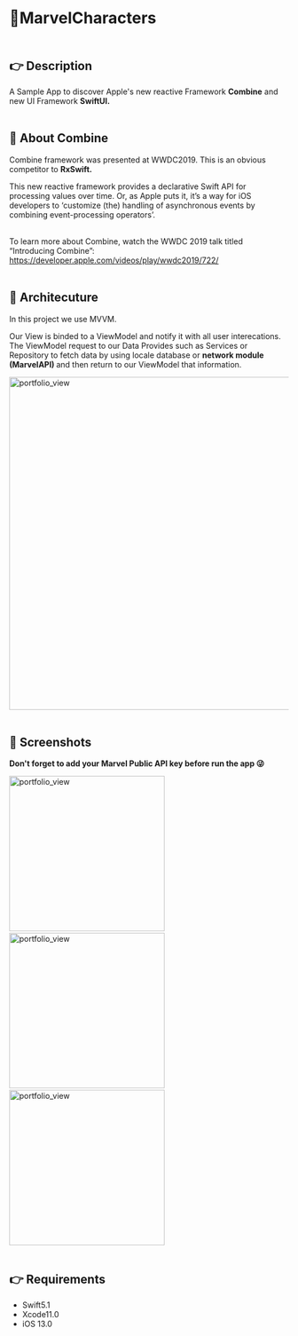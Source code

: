 # 🦸MarvelCharacters 

## <br /> 👉 Description
A Sample App to discover Apple's new reactive Framework <b>Combine</b> and new UI Framework <b>SwiftUI.</b> <br /> <br />


## 🚀 About Combine  
Combine framework was presented at WWDC2019. This is an obvious competitor to <b>RxSwift.</b> <br /> 

This new reactive framework provides a declarative Swift API for processing values over time. Or, as Apple puts it, it’s a way for iOS developers to ‘customize (the) handling of asynchronous events by combining event-processing operators’.<br /> <br />

To learn more about Combine, watch the WWDC 2019 talk titled “Introducing Combine”: https://developer.apple.com/videos/play/wwdc2019/722/ <br /><br />

## 📖 Architecuture
In this project we use MVVM.

Our View is binded to a ViewModel and notify it with all user interecations. The ViewModel request to our Data Provides such as Services or Repository to fetch data by using locale database or <b> network module (MarvelAPI) </b> and then return to our ViewModel that information. 

<img width="600" alt="portfolio_view" src="https://1.bp.blogspot.com/-1pR5uwXSAXI/XsJA1_CIxFI/AAAAAAAAA_k/cNwNi4PoXNwpMj5dMceNPlVXDg-0nsfOQCLcBGAsYHQ/s1600/mvvm-with-swiftui-and-combine-61-638.jpg" ><br /><br />


## 📲 Screenshots

<b>Don't forget to add your Marvel Public API key before run the app 😜</b>

<img width="280" alt="portfolio_view" src="https://1.bp.blogspot.com/-MmwItK_kRlY/XsJAz_XC0eI/AAAAAAAAA_g/BOVwcq2Q7P4RDlkmztZU1Ch3BluFkL3sgCLcBGAsYHQ/s1600/Simulator%2BScreen%2BShot%2B-%2BiPhone%2B8%2B-%2B2020-05-18%2Bat%2B10.43.17.png" >  &nbsp; &nbsp; <img width="280" alt="portfolio_view" src="https://1.bp.blogspot.com/-Bdcln8gPNnM/XsJAzIU3O1I/AAAAAAAAA_c/nO1Mt2N64TIwO-d7Vzyov3APH-fqryyBQCLcBGAsYHQ/s1600/Simulator%2BScreen%2BShot%2B-%2BiPhone%2B8%2B-%2B2020-05-18%2Bat%2B10.43.23.png" > &nbsp; &nbsp; <img width="280" alt="portfolio_view" src="https://1.bp.blogspot.com/-Hx2DgnqaHN0/XsJA3MRUFqI/AAAAAAAAA_o/H0AXYbhBim85BZP7a_mp9zI9DAxknTBhwCLcBGAsYHQ/s1600/Simulator%2BScreen%2BShot%2B-%2BiPhone%2B8%2B-%2B2020-05-18%2Bat%2B10.43.25.png" > <br /><br />


 
## 👉 Requirements

* Swift5.1 <br />
* Xcode11.0 <br />
* iOS 13.0 <br /><br /><br />

